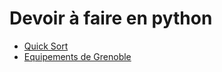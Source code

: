 # Devoir à faire en python

- [Quick Sort](./quick_sort.md)
- [Equipements de Grenoble](./equipements_de_grenoble.ipynb)

```python

```
